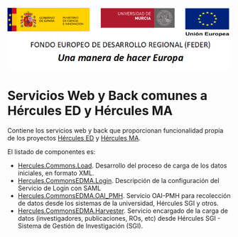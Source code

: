 ![](../Docs/media/CabeceraDocumentosMD.png)

# Servicios Web y Back comunes a Hércules ED y Hércules MA

Contiene los servicios web y back que proporcionan funcionalidad propia de los proyectos [Hércules ED](https://github.com/HerculesCRUE/HerculesED) y [Hércules MA](https://github.com/HerculesCRUE/HerculesMA).

El listado de componentes es:

- [Hercules.Commons.Load](./Hercules.Commons.Load). Desarrollo del proceso de carga de los datos iniciales, en formato XML.
- [Hercules.CommonsEDMA.Login](./Hercules.CommonsEDMA.Login). Descripción de la configuración del Servicio de Login con SAML
- [Hercules.CommonsEDMA.OAI_PMH](./Hercules.ED.OAI_PMH). Servicio OAI-PMH para recolección de datos desde los sistemas de la universidad, Hércules SGI y otros.
- [Hercules.CommonsEDMA.Harvester](./Hercules.CommonsEDMA.Harvester). Servicio encargado de la carga de datos (investigadores, publicaciones, ROs, etc) desde Hércules SGI - Sistema de Gestión de Investigación (SGI).
